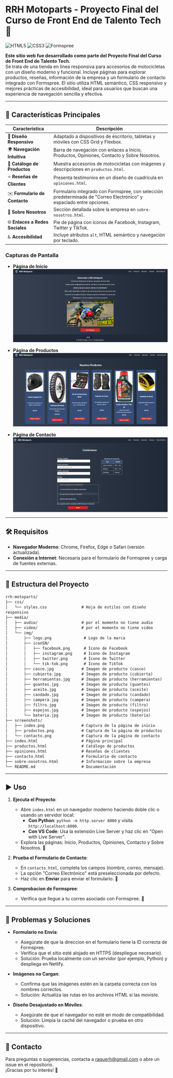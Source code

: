 # RRH Motoparts - Proyecto Final del Curso de Front End de Talento Tech 🚀

![HTML5](https://img.shields.io/badge/HTML5-5-orange) ![CSS3](https://img.shields.io/badge/CSS3-3-blue) ![Formspree](https://img.shields.io/badge/Formspree-4.0-green)

**Este sitio web fue desarrollado como parte del Proyecto Final del Curso de Front End de Talento Tech.**  
Se trata de una tienda en línea responsiva para accesorios de motocicletas con un diseño moderno y funcional. Incluye páginas para explorar productos, reseñas, información de la empresa y un formulario de contacto integrado con Formspree. El sitio utiliza HTML semántico, CSS responsivo y mejores prácticas de accesibilidad, ideal para usuarios que buscan una experiencia de navegación sencilla y efectiva.

---

## 🌟 **Características Principales**

| **Característica**              | **Descripción**                                                                 |
|---------------------------------|---------------------------------------------------------------------------------|
| 🎨 **Diseño Responsivo**        | Adaptado a dispositivos de escritorio, tabletas y móviles con CSS Grid y Flexbox. |
| 🌍 **Navegación Intuitiva**     | Barra de navegación con enlaces a Inicio, Productos, Opiniones, Contacto y Sobre Nosotros. |
| 🛵 **Catálogo de Productos**    | Muestra accesorios de motocicletas con imágenes y descripciones en `productos.html`. |
| ⭐ **Reseñas de Clientes**       | Presenta testimonios en un diseño de cuadrícula en `opiniones.html`.             |
| ✉️ **Formulario de Contacto**   | Formulario integrado con Formspree, con selección predeterminada de "Correo Electrónico" y espaciado entre opciones. |
| 📖 **Sobre Nosotros**           | Sección detallada sobre la empresa en `sobre-nosotros.html`.                     |
| 🌐 **Enlaces a Redes Sociales** | Pie de página con íconos de Facebook, Instagram, Twitter y TikTok.               |
| ♿ **Accesibilidad**             | Incluye atributos `alt`, HTML semántico y navegación por teclado.                |

### **Capturas de Pantalla**
- **Página de Inicio**  
  ![Página de Inicio](screenshots/index.PNG)

- **Página de Productos**  
  ![Página de Productos](screenshots/productos.png)

- **Página de Contacto**  
  ![Página de Contacto](screenshots/contacto.png)


---

## 🛠 **Requisitos**

- **Navegador Moderno**: Chrome, Firefox, Edge o Safari (versión actualizada).
- **Conexión a Internet**: Necesaria para el formulario de Formspree y carga de fuentes externas.

---

## 📂 **Estructura del Proyecto**

```
rrh-motoparts/
├── css/
│   └── styles.css               # Hoja de estilos con diseño responsivo
├── media/
│   ├── audio/                   # por el momento no tiene audio
│   ├── video/                   # por el momento no tiene video
│   └── img/
│       ├── logo.png              # Logo de la marca
│       ├── iconSN/
│       │   ├── facebook.png      # Ícono de Facebook
│       │   ├── instagram.png     # Ícono de Instagram
│       │   ├── twitter.png       # Ícono de Twitter
│       │   └── tik-tok.png       # Ícono de TikTok
│       ├── casco.jpg            # Imagen de producto (casco)
│       ├── cubierta.jpg         # Imagen de producto (cubierta)
│       ├── herramientas.jpg     # Imagen de producto (herramientas)
│       ├── guantes.jpg          # Imagen de producto (guantes)
│       ├── aceite.jpg           # Imagen de producto (aceite)
│       ├── candado.jpg          # Imagen de producto (candado)
│       ├── campera.jpg          # Imagen de producto (campera)
│       ├── filtro.jpg           # Imagen de producto (filtro)
│       ├── espejos.jpg          # Imagen de producto (espejos)
│       └── bateria.jpg          # Imagen de producto (batería)
├── screenshots/
│   ├── index.png                # Captura de la página de inicio
│   ├── productos.png            # Captura de la página de productos
│   └── contacto.png             # Captura de la página de contacto
├── index.html                   # Página principal
├── productos.html               # Catálogo de productos
├── opiniones.html               # Reseñas de clientes
├── contacto.html                # Formulario de contacto
├── sobre-nosotros.html          # Información sobre la empresa
└── README.md                    # Documentación
```

---

## ▶️ Uso
1. **Ejecuta el Proyecto**:
   - Abre `index.html` en un navegador moderno haciendo doble clic o usando un servidor local:
     - **Con Python**: `python -m http.server 8000` y visita `http://localhost:8000`.
     - **Con VS Code**: Usa la extensión Live Server y haz clic en "Open with Live Server".
   - Explora las páginas: Inicio, Productos, Opiniones, Contacto y Sobre Nosotros. 🌟

2. **Prueba el Formulario de Contacto**:
   - En `contacto.html`, completa los campos (nombre, correo, mensaje).
   - La opción "Correo Electrónico" está preseleccionada por defecto.
   - Haz clic en **Enviar** para enviar el formulario. 📧

3. **Comprobacion de Formspree**:
   - Verifica que llegue a tu correo asociado con Formspree. 🔧

---

## 🐛 Problemas y Soluciones

- **Formulario no Envía**:
  - Asegúrate de que la direccion en el formulario tiene la ID correcta de Formspree.
  - Verifica que el sitio esté alojado en HTTPS (despliegue necesario).
  - Solución: Prueba localmente con un servidor (por ejemplo, Python) y despliega en Netlify.

- **Imágenes no Cargan**:
  - Confirma que las imágenes estén en la carpeta correcta con los nombres correctos.
  - Solución: Actualiza las rutas en los archivos HTML si las moviste.

- **Diseño Desajustado en Móviles**:
  - Asegúrate de que el navegador no esté en modo de compatibilidad.
  - Solución: Limpia la caché del navegador o prueba en otro dispositivo.

---

## 📧 Contacto
Para preguntas o sugerencias, contacta a raquerh@gmail.com o abre un issue en el repositorio.  
¡Gracias por tu interés! 🚀